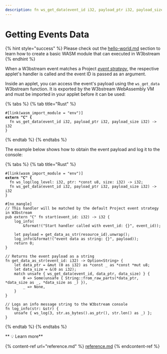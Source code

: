 ```yaml
---
description: fn ws_get_data(event_id i32, payload_ptr i32, payload_size i32) -> i32
---
```


# Getting Events Data

{% hint style="success" %}
Please check out the [hello-world.md](hello-world.md "mention") section to learn how to create a basic WASM module that can executed in W3bstream
{% endhint %}

When a W3bstream event matches a Project [_event strategy_](../get-started/w3bstream-studio/creating-strategies.md), the respective applet's handler is called and the event ID is passed as an argument.

Inside an applet, you can access the event's payload using the `ws_get_data` W3bstream function. It is exported by the W3bstream WebAssembly VM and must be imported in your applet before it can be used:

{% tabs %}
{% tab title="Rust" %}
<pre class="language-rust"><code class="lang-rust">#[link(wasm_import_module = "env")]
<strong>extern "C" {
</strong>  fn ws_get_data(event_id i32, payload_ptr i32, payload_size i32) -> i32
}</code></pre>
{% endtab %}
{% endtabs %}

The example below shows how to obtain the event payload and log it to the console:

{% tabs %}
{% tab title="Rust" %}
<pre class="language-rust"><code class="lang-rust">#[link(wasm_import_module = "env")]
<strong>extern "C" {
</strong>  fn ws_log(log_level: i32, ptr: *const u8, size: i32) -> i32;
  fn ws_get_data(event_id i32, payload_ptr i32, payload_size i32) -> i32
}

#[no_mangle]
// This handler will be matched by the default Project event strategy in W3bstream
pub extern "C" fn start(event_id: i32) -> i32 {
    log_info(
        &#x26;format!("Start handler called with event_id: {}", event_id));

    let payload = get_data_as_str(resource_id).unwrap();
    log_info(&#x26;format!("event data as string: {}", payload));
    return 0;
}

// Returns the event payload as a string
fn get_data_as_str(event_id: i32) -> Option&#x3C;String> {
    let data_ptr = &#x26;mut (0 as i32) as *const _ as *const *mut u8;
    let data_size = &#x26;(0 as i32);
    match unsafe { ws_get_data(event_id, data_ptr, data_size) } {
        0 => Some(unsafe { String::from_raw_parts(*data_ptr, *data_size as _, *data_size as _) }),
        _ => None,
    }
}

// Logs an info message string to the W3bstream console
fn log_info(str: &#x26;str) {
    unsafe { ws_log(3, str.as_bytes().as_ptr(), str.len() as _) };
}</code></pre>
{% endtab %}
{% endtabs %}

&#x20;** **<mark style="color:purple;">**💡 Learn more**</mark>

{% content-ref url="reference.md" %}
[reference.md](reference.md)
{% endcontent-ref %}
